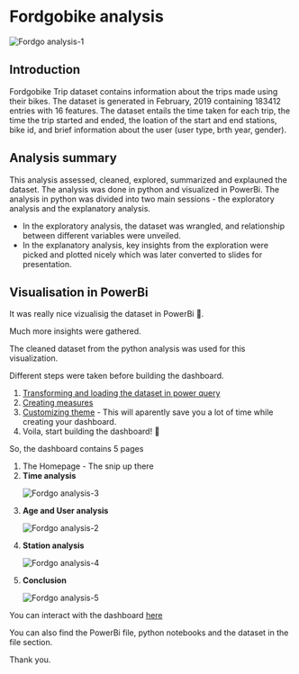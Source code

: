 # Fordgobike analysis
![Fordgo analysis-1](https://user-images.githubusercontent.com/82924138/207197521-292f18b2-44d8-4470-bdca-fcf32c471f35.jpg)

## Introduction
Fordgobike Trip dataset contains information about the trips made using their bikes. The dataset is generated in February, 2019 containing 183412 entries with 16 features. The dataset entails the time taken for each trip, the time the trip started and ended, the loation of the start and end stations, bike id, and brief information about the user (user type, brth year, gender).

## Analysis summary
This analysis assessed, cleaned, explored, summarized and explauned the dataset.
The analysis was done in python and visualized in PowerBi.
The analysis in python was divided into two main sessions - the exploratory analysis and the explanatory analysis. 
* In the exploratory analysis, the dataset was wrangled, and relationship between different variables were unveiled.
* In the explanatory analysis, key insights from the exploration were picked and plotted nicely which was later converted to slides for presentation.

## Visualisation in PowerBi
It was really nice vizualisig the dataset in PowerBi 🤩. 
<p>Much more insights were gathered.</p>
<p>The cleaned dataset from the python analysis was used for this visualization.</p>

<p>Different steps were taken before building the dashboard.</p>
<ol>
<li><a href = "https://learn.microsoft.com/en-us/training/modules/clean-data-power-bi">Transforming and loading the dataset in power query</a></li>
<li><a href = "https://learn.microsoft.com/en-us/power-bi/transform-model/desktop-tutorial-create-measures">Creating measures</a></li>
<li><a href = "https://learn.microsoft.com/en-us/power-bi/create-reports/desktop-report-themes">Customizing theme</a> - This will aparently save you a lot of time while creating your dashboard.</li>
<li>Voila, start building the dashboard! 🤩</li>
</ol>
<p>So, the dashboard contains 5 pages</p>

<ol>
<li><stromg>The Homepage</strong> - The snip up there

</li>

<li><strong>Time analysis</strong></li>

![Fordgo analysis-3](https://user-images.githubusercontent.com/82924138/207201865-c048253f-f84a-422d-a667-c5d6a71c0080.jpg)


<li><strong>Age and User analysis</strong>

</li>

![Fordgo analysis-2](https://user-images.githubusercontent.com/82924138/207201143-21e069be-311e-4ad4-a4c1-a4c131b0edea.jpg)

<li><strong>Station analysis</strong>

</li>

![Fordgo analysis-4](https://user-images.githubusercontent.com/82924138/207202261-82db7817-65f8-4381-9541-36690cd95800.jpg)

<li><strong>Conclusion</strong>

</li>

![Fordgo analysis-5](https://user-images.githubusercontent.com/82924138/207202354-867fbbdf-16eb-42a8-aa27-dc056c4a0017.jpg)

</ol>

<p>You can interact with the dashboard <a href = "#">here</a></p>
<p>You can also find the PowerBi file, python notebooks and the dataset in the file section.</p>

<p>Thank you.</p>
